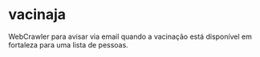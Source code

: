 # vacinaja
WebCrawler para avisar via email quando a vacinação está disponível em fortaleza para uma lista de pessoas.

